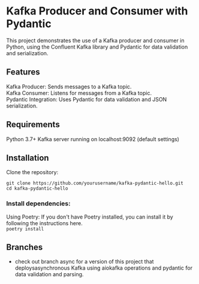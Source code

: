 # Kafka Producer and Consumer with Pydantic  

This project demonstrates the use of a Kafka producer and consumer in Python, using the Confluent Kafka library and Pydantic for data validation and serialization.

## Features

Kafka Producer: Sends messages to a Kafka topic.  
Kafka Consumer: Listens for messages from a Kafka topic.  
Pydantic Integration: Uses Pydantic for data validation and JSON serialization.  

## Requirements

Python 3.7+
Kafka server running on localhost:9092 (default settings)
## Installation
Clone the repository:

```
git clone https://github.com/yourusername/kafka-pydantic-hello.git
cd kafka-pydantic-hello
```
### Install dependencies:
Using Poetry:
If you don't have Poetry installed, you can install it by following the instructions here.  
`poetry install`  

## Branches
- check out branch async for a version of this project that deploysasynchronous Kafka using aiokafka operations and pydantic for data validation and parsing. 
